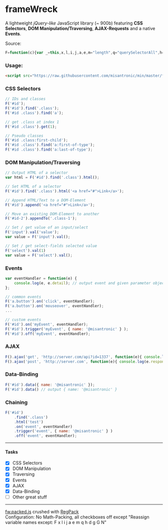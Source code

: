 frameWreck
=========

A lightweight *jQuery-like* JavaScript library (~ 900b) featuring **CSS Selectors**, **DOM Manipulation/Traversing**, **AJAX-Requests** and a native **Events**.

Source:
```javascript
F=function(c){var _=this,x,l,i,j,a,e,m="length",q="querySelectorAll",h="innerHTML",d=document,g;if(_.__proto__.constructor!=F)return new F(c);_.html=function(v){a=[];for(i=0;i<l;i++)e=x[i],a.push(e[h]),v&&(e[h]=v);return v&&this||a.join("").replace(/\s/g,"")};_.each=function(f){for(i=l;i--;)f(_[i],i);return this};_.y=function(){for(i=99;i--;)delete _[i];for(i in x)_[i]=x[i];_[m]=l=x[m]};_.find=function(s){a=[];if(!x)a=d[q](s);else for(i=l;i--;)a[i]=x[i][q](s);x=[];for(i=0;i<a[m];i++)if(a[i][m])for(j=0;j<a[i][m];j++)x.push(a[i][j]);else x.push(a[i]);_.y();return this};_.get=function(g){x=[x[g]];_.y();return this};_.append=function(s){g=s.match(/^</)?0:d[q](s)[0];for(i=l;i--;)g?g.appendChild(x[i]):x[i].innerHTML+=s;return this};_.appendTo=_.append;_.on=function(v,m){for(i=l;i--;)x[i].addEventListener(v,m);return this};_.off=function(v,m){for(i=l;i--;)x[i].removeEventListener(v,m);return this};_.fire=function(v,D){for(i=l;i--;)x[i].dispatchEvent(new CustomEvent(v,{detail:D}));return this};_.ajax=function(M,u,g,d,X){with(X=new XMLHttpRequest)return onreadystatechange=function(){readyState^4||g(this)},open(M,u,g),send(d),X};_.find(c);return this};
```

### Usage:
```html
<script src="https://raw.githubusercontent.com/misantronic/min/master/framewreck/fw.min.js"></script>
```

### CSS Selectors
```javascript
// IDs and classes
F('#id');
F('#id').find('.class');
F('#id .class').find('a');

// get .class at index 1
F('#id .class').get(1);

// Pseudo classes
F('#id .class:first-child');
F('#id .class').find('a:first-of-type');
F('#id .class').find('a:last-of-type');
```

### DOM Manipulation/Traversing
```javascript
// Output HTML of a selector
var html = F('#id').find('.class').html();

// Set HTML of a selector
F('#id').find('.class').html('<a href="#">Link</a>');

// Append HTML/Text to a DOM-Element
F('#id').append('<a href="#">Link</a>');

// Move an existing DOM-Element to another
F('#id-2').appendTo('.class-1');

// Set / get value of an input/select
F('input').val('value');
var value = F('input').val();

// Set / get select-fields selected value
F('select').val(1)
var value = F('select').val();
```

### Events
```javascript
var eventHandler = function(e) {
	console.log(e, e.detail); // output event and given parameter object
};

// common events
F('a.button').on('click', eventHandler);
F('a.button').on('mouseover', eventHandler);
...

// custom events
F('#id').on('myEvent', eventHandler);
F('#id').trigger('myEvent', { name: '@misantronic' } );
F('#id').off('myEvent', eventHandler);
```

### AJAX
```javascript
F().ajax('get', 'http://server.com/api?id=1337', function(e){ console.log(e.responseText) });
F().ajax('post', 'http://server.com', function(e){ console.log(e.responseText) }, { name: '@misantronic' });
```

### Data-Binding
```javascript
F('#id').data({ name: '@misantronic' });
F('#id').data() // output { name: '@misantronic' }
```

### Chaining
```javascript
F('#id')
	.find('.class')
	.html('test')
	.on('event', eventHandler)
	.trigger('event', { name: '@misantronic' } )
	.off('event', eventHandler);
```

---

#### Tasks
- [x] CSS Selectors
- [x] DOM Manipulation
- [x] Traversing
- [x] Events
- [x] AJAX
- [x] Data-Binding
- [ ] Other great stuff

---

[fw.packed.js] crushed with [RegPack]<br>
Configuration: No Math-Packing, all checkboxes off except "Reassign variable names except: F x l i j a e m q h d g G N" 

[fw.packed.js]:https://github.com/misantronic/min/blob/master/framewreck/fw.packed.js
[RegPack]:http://siorki.github.io/regPack.html